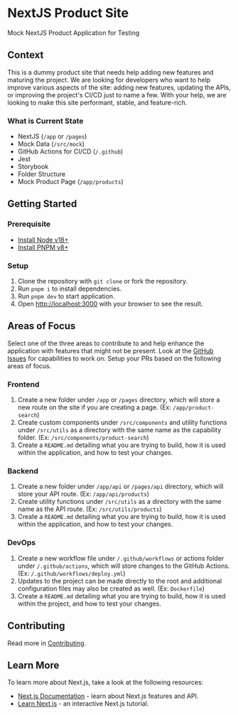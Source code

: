 # NextJS Product Site

Mock NextJS Product Application for Testing

## Context

This is a dummy product site that needs help adding new features and maturing the project. We are looking for developers who want to help improve various aspects of the site: adding new features, updating the APIs, or improving the project's CI/CD just to name a few. With your help, we are looking to make this site performant, stable, and feature-rich.

### What is Current State

- NextJS (`/app` or `/pages`)
- Mock Data (`/src/mock`)
- GitHub Actions for CI/CD (`/.github`)
- Jest
- Storybook
- Folder Structure
- Mock Product Page (`/app/products`)

## Getting Started

### Prerequisite

- [Install Node v18+](https://nodejs.org/en/learn/getting-started/how-to-install-nodejs)
- [Install PNPM v8+](https://pnpm.io/installation)

### Setup

1. Clone the repository with `git clone` or fork the repository.
2. Run `pnpm i` to install dependencies.
3. Run `pnpm dev` to start application.
4. Open [http://localhost:3000](http://localhost:3000) with your browser to see the result.

## Areas of Focus

Select one of the three areas to contribute to and help enhance the application with features that might not be present. Look at the [GitHub Issues](https://github.com/jhanke00/next-product-site/issues) for capabilities to work on. Setup your PRs based on the following areas of focus.

### Frontend

1. Create a new folder under `/app` or `/pages` directory, which will store a new route on the site if you are creating a page. (Ex: `/app/product-search`)
2. Create custom components under `/src/components` and utility functions under `/src/utils` as a directory with the same name as the capability folder. (Ex: `/src/components/product-search`)
3. Create a `README.md` detailing what you are trying to build, how it is used within the application, and how to test your changes.

### Backend

1. Create a new folder under `/app/api` or `/pages/api` directory, which will store your API route. (Ex: `/app/api/products`)
2. Create utility functions under `/src/utils` as a directory with the same name as the API route. (Ex: `/src/utils/products`)
3. Create a `README.md` detailing what you are trying to build, how it is used within the application, and how to test your changes.

### DevOps

1. Create a new workflow file under `/.github/workflows` or actions folder under `/.github/actions`, which will store changes to the GitHub Actions. (Ex: `/.github/workflows/deploy.yml`)
2. Updates to the project can be made directly to the root and additional configuration files may also be created as well. (Ex: `Dockerfile`)
3. Create a `README.md` detailing what you are trying to build, how it is used within the project, and how to test your changes.

## Contributing

Read more in [Contributing](./CONTRIBUTING.md).

## Learn More

To learn more about Next.js, take a look at the following resources:

- [Next.js Documentation](https://nextjs.org/docs) - learn about Next.js features and API.
- [Learn Next.js](https://nextjs.org/learn) - an interactive Next.js tutorial.

